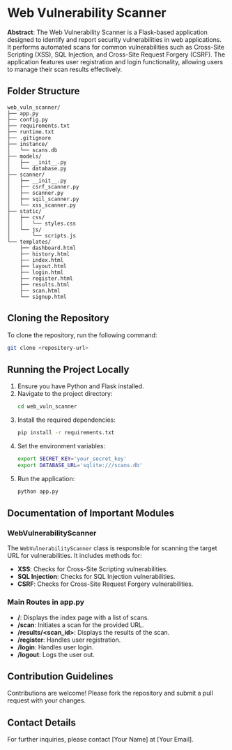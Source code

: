 # Web Vulnerability Scanner

**Abstract**: The Web Vulnerability Scanner is a Flask-based application designed to identify and report security vulnerabilities in web applications. It performs automated scans for common vulnerabilities such as Cross-Site Scripting (XSS), SQL Injection, and Cross-Site Request Forgery (CSRF). The application features user registration and login functionality, allowing users to manage their scan results effectively.


## Folder Structure
```
web_vuln_scanner/
├── app.py
├── config.py
├── requirements.txt
├── runtime.txt
├── .gitignore
├── instance/
│   └── scans.db
├── models/
│   ├── __init__.py
│   └── database.py
├── scanner/
│   ├── __init__.py
│   ├── csrf_scanner.py
│   ├── scanner.py
│   ├── sqil_scanner.py
│   └── xss_scanner.py
├── static/
│   ├── css/
│   │   └── styles.css
│   └── js/
│       └── scripts.js
└── templates/
    ├── dashboard.html
    ├── history.html
    ├── index.html
    ├── layout.html
    ├── login.html
    ├── register.html
    ├── results.html
    ├── scan.html
    └── signup.html
```

## Cloning the Repository
To clone the repository, run the following command:
```bash
git clone <repository-url>
```

## Running the Project Locally
1. Ensure you have Python and Flask installed.
2. Navigate to the project directory:
   ```bash
   cd web_vuln_scanner
   ```
3. Install the required dependencies:
   ```bash
   pip install -r requirements.txt
   ```
4. Set the environment variables:
   ```bash
   export SECRET_KEY='your_secret_key'
   export DATABASE_URL='sqlite:///scans.db'
   ```
5. Run the application:
   ```bash
   python app.py
   ```

## Documentation of Important Modules
### WebVulnerabilityScanner
The `WebVulnerabilityScanner` class is responsible for scanning the target URL for vulnerabilities. It includes methods for:
- **XSS**: Checks for Cross-Site Scripting vulnerabilities.
- **SQL Injection**: Checks for SQL Injection vulnerabilities.
- **CSRF**: Checks for Cross-Site Request Forgery vulnerabilities.

### Main Routes in app.py
- **/**: Displays the index page with a list of scans.
- **/scan**: Initiates a scan for the provided URL.
- **/results/<scan_id>**: Displays the results of the scan.
- **/register**: Handles user registration.
- **/login**: Handles user login.
- **/logout**: Logs the user out.

## Contribution Guidelines
Contributions are welcome! Please fork the repository and submit a pull request with your changes.

## Contact Details
For further inquiries, please contact [Your Name] at [Your Email].
